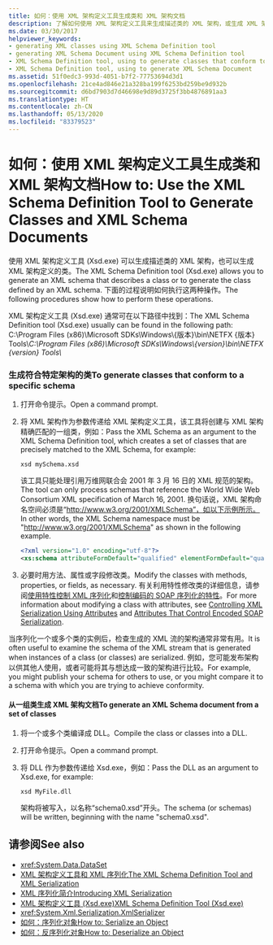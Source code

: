 ```yaml
---
title: 如何：使用 XML 架构定义工具生成类和 XML 架构文档
description: 了解如何使用 XML 架构定义工具来生成描述类的 XML 架构，或生成 XML 架构定义的类。
ms.date: 03/30/2017
helpviewer_keywords:
- generating XML classes using XML Schema Definition tool
- generating XML Schema Document using XML Schema Definition tool
- XML Schema Definition tool, using to generate classes that conform to specific schema
- XML Schema Definition tool, using to generate XML Schema Document
ms.assetid: 51f0edc3-993d-4051-b7f2-77753694d3d1
ms.openlocfilehash: 21ce4ad846e21a328ba199f6253bd259be9d932b
ms.sourcegitcommit: d6bd7903d7d46698e9d89d3725f3bb4876891aa3
ms.translationtype: HT
ms.contentlocale: zh-CN
ms.lasthandoff: 05/13/2020
ms.locfileid: "83379523"
---
```

# <a name="how-to-use-the-xml-schema-definition-tool-to-generate-classes-and-xml-schema-documents"></a><span data-ttu-id="a608d-103">如何：使用 XML 架构定义工具生成类和 XML 架构文档</span><span class="sxs-lookup"><span data-stu-id="a608d-103">How to: Use the XML Schema Definition Tool to Generate Classes and XML Schema Documents</span></span>
<span data-ttu-id="a608d-104">使用 XML 架构定义工具 (Xsd.exe) 可以生成描述类的 XML 架构，也可以生成 XML 架构定义的类。</span><span class="sxs-lookup"><span data-stu-id="a608d-104">The XML Schema Definition tool (Xsd.exe) allows you to generate an XML schema that describes a class or to generate the class defined by an XML schema.</span></span> <span data-ttu-id="a608d-105">下面的过程说明如何执行这两种操作。</span><span class="sxs-lookup"><span data-stu-id="a608d-105">The following procedures show how to perform these operations.</span></span>

<span data-ttu-id="a608d-106">XML 架构定义工具 (Xsd.exe) 通常可在以下路径中找到：</span><span class="sxs-lookup"><span data-stu-id="a608d-106">The XML Schema Definition tool (Xsd.exe) usually can be found in the following path:</span></span>\
<span data-ttu-id="a608d-107">C:\\Program Files (x86)\\Microsoft SDKs\\Windows\\{版本}\\bin\\NETFX {版本} Tools\\</span><span class="sxs-lookup"><span data-stu-id="a608d-107">_C:\\Program Files (x86)\\Microsoft SDKs\\Windows\\{version}\\bin\\NETFX {version} Tools\\_</span></span>

### <a name="to-generate-classes-that-conform-to-a-specific-schema"></a><span data-ttu-id="a608d-108">生成符合特定架构的类</span><span class="sxs-lookup"><span data-stu-id="a608d-108">To generate classes that conform to a specific schema</span></span>  
  
1. <span data-ttu-id="a608d-109">打开命令提示。</span><span class="sxs-lookup"><span data-stu-id="a608d-109">Open a command prompt.</span></span>  
  
2. <span data-ttu-id="a608d-110">将 XML 架构作为参数传递给 XML 架构定义工具，该工具将创建与 XML 架构精确匹配的一组类，例如：</span><span class="sxs-lookup"><span data-stu-id="a608d-110">Pass the XML Schema as an argument to the XML Schema Definition tool, which creates a set of classes that are precisely matched to the XML Schema, for example:</span></span>  
  
    ```console  
    xsd mySchema.xsd  
    ```  
  
     <span data-ttu-id="a608d-111">该工具只能处理引用万维网联合会 2001 年 3 月 16 日的 XML 规范的架构。</span><span class="sxs-lookup"><span data-stu-id="a608d-111">The tool can only process schemas that reference the World Wide Web Consortium XML specification of March 16, 2001.</span></span> <span data-ttu-id="a608d-112">换句话说，XML 架构命名空间必须是“http://www.w3.org/2001/XMLSchema”，如以下示例所示。</span><span class="sxs-lookup"><span data-stu-id="a608d-112">In other words, the XML Schema namespace must be "http://www.w3.org/2001/XMLSchema" as shown in the following example.</span></span>  
  
    ```xml  
    <?xml version="1.0" encoding="utf-8"?>  
    <xs:schema attributeFormDefault="qualified" elementFormDefault="qualified" targetNamespace="" xmlns:xs="http://www.w3.org/2001/XMLSchema" />  
    ```  
  
3. <span data-ttu-id="a608d-113">必要时用方法、属性或字段修改类。</span><span class="sxs-lookup"><span data-stu-id="a608d-113">Modify the classes with methods, properties, or fields, as necessary.</span></span> <span data-ttu-id="a608d-114">有关利用特性修改类的详细信息，请参阅[使用特性控制 XML 序列化](../../../docs/standard/serialization/controlling-xml-serialization-using-attributes.md)和[控制编码的 SOAP 序列化的特性](../../../docs/standard/serialization/attributes-that-control-encoded-soap-serialization.md)。</span><span class="sxs-lookup"><span data-stu-id="a608d-114">For more information about modifying a class with attributes, see [Controlling XML Serialization Using Attributes](../../../docs/standard/serialization/controlling-xml-serialization-using-attributes.md) and [Attributes That Control Encoded SOAP Serialization](../../../docs/standard/serialization/attributes-that-control-encoded-soap-serialization.md).</span></span>  
  
 <span data-ttu-id="a608d-115">当序列化一个或多个类的实例后，检查生成的 XML 流的架构通常非常有用。</span><span class="sxs-lookup"><span data-stu-id="a608d-115">It is often useful to examine the schema of the XML stream that is generated when instances of a class (or classes) are serialized.</span></span> <span data-ttu-id="a608d-116">例如，您可能发布架构以供其他人使用，或者可能将其与想达成一致的架构进行比较。</span><span class="sxs-lookup"><span data-stu-id="a608d-116">For example, you might publish your schema for others to use, or you might compare it to a schema with which you are trying to achieve conformity.</span></span>  
  
#### <a name="to-generate-an-xml-schema-document-from-a-set-of-classes"></a><span data-ttu-id="a608d-117">从一组类生成 XML 架构文档</span><span class="sxs-lookup"><span data-stu-id="a608d-117">To generate an XML Schema document from a set of classes</span></span>  
  
1. <span data-ttu-id="a608d-118">将一个或多个类编译成 DLL。</span><span class="sxs-lookup"><span data-stu-id="a608d-118">Compile the class or classes into a DLL.</span></span>  
  
2. <span data-ttu-id="a608d-119">打开命令提示。</span><span class="sxs-lookup"><span data-stu-id="a608d-119">Open a command prompt.</span></span>  
  
3. <span data-ttu-id="a608d-120">将 DLL 作为参数传递给 Xsd.exe，例如：</span><span class="sxs-lookup"><span data-stu-id="a608d-120">Pass the DLL as an argument to Xsd.exe, for example:</span></span>  
  
    ```console  
    xsd MyFile.dll  
    ```  
  
     <span data-ttu-id="a608d-121">架构将被写入，以名称“schema0.xsd”开头。</span><span class="sxs-lookup"><span data-stu-id="a608d-121">The schema (or schemas) will be written, beginning with the name "schema0.xsd".</span></span>  
  
## <a name="see-also"></a><span data-ttu-id="a608d-122">请参阅</span><span class="sxs-lookup"><span data-stu-id="a608d-122">See also</span></span>

- <xref:System.Data.DataSet>
- [<span data-ttu-id="a608d-123">XML 架构定义工具和 XML 序列化</span><span class="sxs-lookup"><span data-stu-id="a608d-123">The XML Schema Definition Tool and XML Serialization</span></span>](../../../docs/standard/serialization/the-xml-schema-definition-tool-and-xml-serialization.md)
- [<span data-ttu-id="a608d-124">XML 序列化简介</span><span class="sxs-lookup"><span data-stu-id="a608d-124">Introducing XML Serialization</span></span>](../../../docs/standard/serialization/introducing-xml-serialization.md)
- [<span data-ttu-id="a608d-125">XML 架构定义工具 (Xsd.exe)</span><span class="sxs-lookup"><span data-stu-id="a608d-125">XML Schema Definition Tool (Xsd.exe)</span></span>](../../../docs/standard/serialization/xml-schema-definition-tool-xsd-exe.md)
- <xref:System.Xml.Serialization.XmlSerializer>
- [<span data-ttu-id="a608d-126">如何：序列化对象</span><span class="sxs-lookup"><span data-stu-id="a608d-126">How to: Serialize an Object</span></span>](../../../docs/standard/serialization/how-to-serialize-an-object.md)
- [<span data-ttu-id="a608d-127">如何：反序列化对象</span><span class="sxs-lookup"><span data-stu-id="a608d-127">How to: Deserialize an Object</span></span>](../../../docs/standard/serialization/how-to-deserialize-an-object.md)
